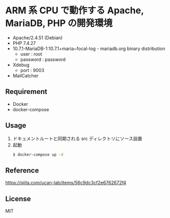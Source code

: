 # ARM 系 CPU で動作する Apache, MariaDB, PHP の開発環境

- Apache/2.4.51 (Debian)
- PHP 7.4.27
- 10.7.1-MariaDB-1:10.7.1+maria~focal-log - mariadb.org binary distribution
  - user : root
  - password : password
- Xdebug
  - port : 9003
- MailCatcher

## Requirement

- Docker
- docker-compose

## Usage

1. ドキュメントルートと同期される src ディレクトリにソース設置
2. 起動
    ```sh
    $ docker-compose up -d
    ```

## Reference

https://qiita.com/ucan-lab/items/56c9dc3cf2e6762672f4

## License

MIT